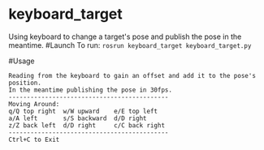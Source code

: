 # keyboard_target
Using keyboard to change a target's pose and publish the pose in the meantime.
#Launch
To run: `rosrun keyboard_target keyboard_target.py`

#Usage
```
Reading from the keyboard to gain an offset and add it to the pose's position.
In the meantime publishing the pose in 30fps.
--------------------------------------------
Moving Around:
q/Q top right  w/W upward    e/E top left
a/A left       s/S backward  d/D right
z/Z back left  d/D right     c/C back right
--------------------------------------------
Ctrl+C to Exit
```


